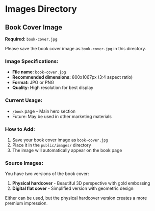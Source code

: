 # Images Directory

## Book Cover Image

**Required:** `book-cover.jpg`

Please save the book cover image as `book-cover.jpg` in this directory.

### Image Specifications:
- **File name:** `book-cover.jpg`
- **Recommended dimensions:** 800x1067px (3:4 aspect ratio)
- **Format:** JPG or PNG
- **Quality:** High resolution for best display

### Current Usage:
- `/book` page - Main hero section
- Future: May be used in other marketing materials

### How to Add:
1. Save your book cover image as `book-cover.jpg`
2. Place it in the `public/images/` directory
3. The image will automatically appear on the book page

### Source Images:
You have two versions of the book cover:
1. **Physical hardcover** - Beautiful 3D perspective with gold embossing
2. **Digital flat cover** - Simplified version with geometric design

Either can be used, but the physical hardcover version creates a more premium impression.
